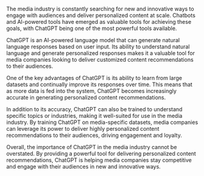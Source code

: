 

The media industry is constantly searching for new and innovative ways to engage with audiences and deliver personalized content at scale. Chatbots and AI-powered tools have emerged as valuable tools for achieving these goals, with ChatGPT being one of the most powerful tools available.

ChatGPT is an AI-powered language model that can generate natural language responses based on user input. Its ability to understand natural language and generate personalized responses makes it a valuable tool for media companies looking to deliver customized content recommendations to their audiences.

One of the key advantages of ChatGPT is its ability to learn from large datasets and continually improve its responses over time. This means that as more data is fed into the system, ChatGPT becomes increasingly accurate in generating personalized content recommendations.

In addition to its accuracy, ChatGPT can also be trained to understand specific topics or industries, making it well-suited for use in the media industry. By training ChatGPT on media-specific datasets, media companies can leverage its power to deliver highly personalized content recommendations to their audiences, driving engagement and loyalty.

Overall, the importance of ChatGPT in the media industry cannot be overstated. By providing a powerful tool for delivering personalized content recommendations, ChatGPT is helping media companies stay competitive and engage with their audiences in new and innovative ways.
